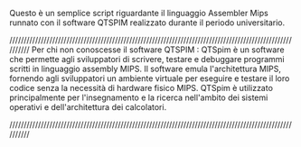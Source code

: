 Questo è un semplice script riguardante il linguaggio Assembler Mips runnato con il software QTSPIM realizzato durante il periodo universitario.

//////////////////////////////////////////////////////////////////////////////////////////////////////////
Per chi non conoscesse il software QTSPIM : QTSpim è un software che permette agli sviluppatori di scrivere, testare e debuggare programmi scritti in linguaggio assembly MIPS. Il software emula l'architettura MIPS, fornendo agli sviluppatori un ambiente virtuale per eseguire e testare il loro codice senza la necessità di hardware fisico MIPS. QTSpim è utilizzato principalmente per l'insegnamento e la ricerca nell'ambito dei sistemi operativi e dell'architettura dei calcolatori.

//////////////////////////////////////////////////////////////////////////////////////////////////////////

